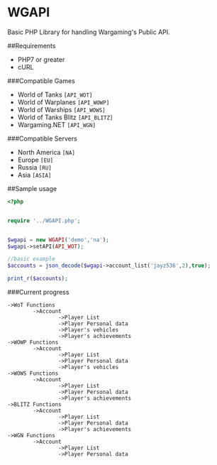 # WGAPI
Basic PHP Library for handling Wargaming's Public API.

##Requirements
* PHP7 or greater
* cURL

###Compatible Games

* World of Tanks `[API_WOT]`
* World of Warplanes `[API_WOWP]`
* World of Warships `[API_WOWS]`
* World of Tanks Blitz `[API_BLITZ]`
* Wargaming.NET `[API_WGN]`

###Compatible Servers

* North America `[NA]`
* Europe `[EU]`
* Russia `[RU]`
* Asia `[ASIA]`

##Sample usage

``` php
<?php


require '../WGAPI.php';


$wgapi = new WGAPI('demo','na');
$wgapi->setAPI(API_WOT);

//basic example
$accounts = json_decode($wgapi->account_list('jayz536',2),true);

print_r($accounts);
```


###Current progress

```
->WoT Functions
        ->Account
                ->Player List
                ->Player Personal data
                ->Player's vehicles
                ->Player's achievements
->WOWP Functions
        ->Account
                ->Player List
                ->Player Personal data
                ->Player's vehicles
->WOWS Functions
        ->Account
                ->Player List
                ->Player Personal data
                ->Player's achievements
->BLITZ Functions
        ->Account 
                ->Player List
                ->Player Personal data
                ->Player's achievements
->WGN Functions
        ->Account
                ->Player List
                ->Player Personal data
                
```